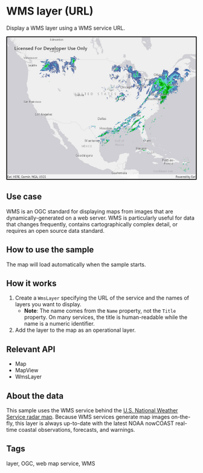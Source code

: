 # WMS layer (URL)

Display a WMS layer using a WMS service URL.

![Image of WMS layer URL](WMSLayerUrl.jpg)

## Use case

WMS is an OGC standard for displaying maps from images that are dynamically-generated on a web server. WMS is particularly useful for data that changes frequently, contains cartographically complex detail, or requires an open source data standard.

## How to use the sample

The map will load automatically when the sample starts.

## How it works

1. Create a `WmsLayer` specifying the URL of the service and the names of layers you want to display.
    * **Note**: The name comes from the `Name` property, not the `Title` property. On many services, the title is human-readable while the name is a numeric identifier.
2. Add the layer to the map as an operational layer.

## Relevant API

* Map
* MapView
* WmsLayer

## About the data

This sample uses the WMS service behind the [U.S. National Weather Service radar map](https://nowcoast.noaa.gov/arcgis/services/nowcoast/radar_meteo_imagery_nexrad_time/MapServer/WMSServer?request=GetCapabilities&service=WMS). Because WMS services generate map images on-the-fly, this layer is always up-to-date with the latest NOAA nowCOAST real-time coastal observations, forecasts, and warnings.

## Tags

layer, OGC, web map service, WMS
